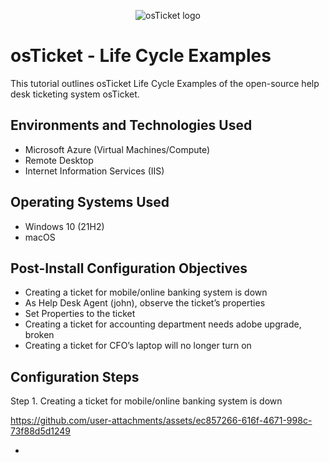 <p align="center">
<img src="https://i.imgur.com/Clzj7Xs.png" alt="osTicket logo"/>
</p>

<h1>osTicket - Life Cycle Examples</h1>
This tutorial outlines osTicket Life Cycle Examples of the open-source help desk ticketing system osTicket.<br />




<h2>Environments and Technologies Used</h2>

- Microsoft Azure (Virtual Machines/Compute)
- Remote Desktop
- Internet Information Services (IIS)

<h2>Operating Systems Used </h2>

- Windows 10</b> (21H2)
- macOS 

<h2>Post-Install Configuration Objectives</h2>

- Creating a ticket for mobile/online banking system is down
- As Help Desk Agent (john), observe the ticket’s properties
- Set Properties to the ticket
- Creating a ticket for accounting department needs adobe upgrade, broken
- Creating a ticket for CFO’s laptop will no longer turn on


<h2>Configuration Steps</h2>

Step 1. Creating a ticket for mobile/online banking system is down


https://github.com/user-attachments/assets/ec857266-616f-4671-998c-73f88d5d1249

-

